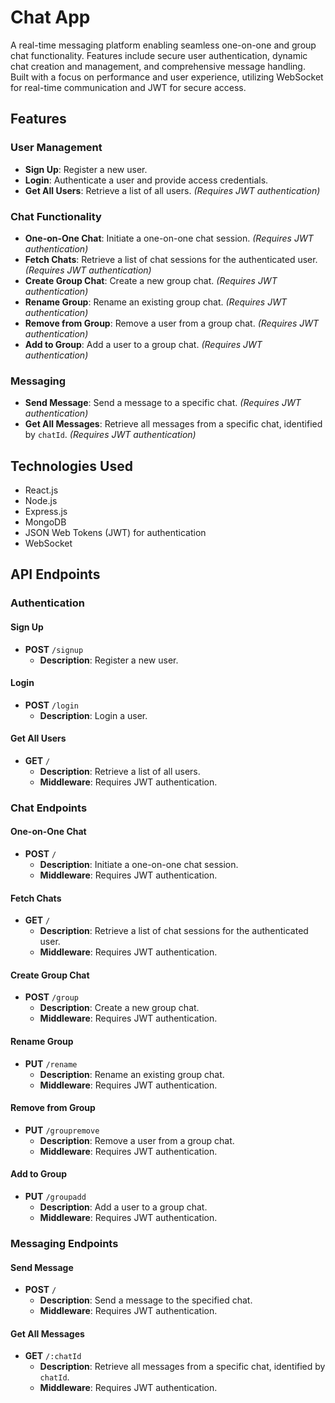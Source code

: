 # Chat App

A real-time messaging platform enabling seamless one-on-one and group chat functionality. Features include secure user authentication, dynamic chat creation and management, and comprehensive message handling. Built with a focus on performance and user experience, utilizing WebSocket for real-time communication and JWT for secure access.

## Features

### User Management
- **Sign Up**: Register a new user.
- **Login**: Authenticate a user and provide access credentials.
- **Get All Users**: Retrieve a list of all users. *(Requires JWT authentication)*

### Chat Functionality
- **One-on-One Chat**: Initiate a one-on-one chat session. *(Requires JWT authentication)*
- **Fetch Chats**: Retrieve a list of chat sessions for the authenticated user. *(Requires JWT authentication)*
- **Create Group Chat**: Create a new group chat. *(Requires JWT authentication)*
- **Rename Group**: Rename an existing group chat. *(Requires JWT authentication)*
- **Remove from Group**: Remove a user from a group chat. *(Requires JWT authentication)*
- **Add to Group**: Add a user to a group chat. *(Requires JWT authentication)*

### Messaging
- **Send Message**: Send a message to a specific chat. *(Requires JWT authentication)*
- **Get All Messages**: Retrieve all messages from a specific chat, identified by `chatId`. *(Requires JWT authentication)*

## Technologies Used

- React.js
- Node.js
- Express.js
- MongoDB
- JSON Web Tokens (JWT) for authentication
- WebSocket 

## API Endpoints

### Authentication

#### Sign Up
- **POST** `/signup`
  - **Description**: Register a new user.

#### Login
- **POST** `/login`
  - **Description**: Login a user.

#### Get All Users
- **GET** `/`
  - **Description**: Retrieve a list of all users.
  - **Middleware**: Requires JWT authentication.

### Chat Endpoints

#### One-on-One Chat
- **POST** `/`
  - **Description**: Initiate a one-on-one chat session.
  - **Middleware**: Requires JWT authentication.

#### Fetch Chats
- **GET** `/`
  - **Description**: Retrieve a list of chat sessions for the authenticated user.
  - **Middleware**: Requires JWT authentication.

#### Create Group Chat
- **POST** `/group`
  - **Description**: Create a new group chat.
  - **Middleware**: Requires JWT authentication.

#### Rename Group
- **PUT** `/rename`
  - **Description**: Rename an existing group chat.
  - **Middleware**: Requires JWT authentication.

#### Remove from Group
- **PUT** `/groupremove`
  - **Description**: Remove a user from a group chat.
  - **Middleware**: Requires JWT authentication.

#### Add to Group
- **PUT** `/groupadd`
  - **Description**: Add a user to a group chat.
  - **Middleware**: Requires JWT authentication.

### Messaging Endpoints

#### Send Message
- **POST** `/`
  - **Description**: Send a message to the specified chat.
  - **Middleware**: Requires JWT authentication.

#### Get All Messages
- **GET** `/:chatId`
  - **Description**: Retrieve all messages from a specific chat, identified by `chatId`.
  - **Middleware**: Requires JWT authentication.
